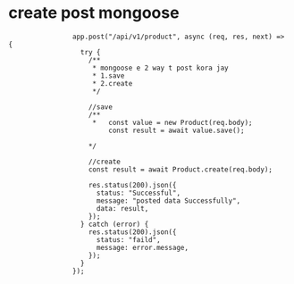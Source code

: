 # create post mongoose

                    app.post("/api/v1/product", async (req, res, next) => {
                      try {
                        /**
                         * mongoose e 2 way t post kora jay
                         * 1.save
                         * 2.create
                         */

                        //save
                        /**
                         *   const value = new Product(req.body);
                             const result = await value.save();

                        */

                        //create
                        const result = await Product.create(req.body);

                        res.status(200).json({
                          status: "Successful",
                          message: "posted data Successfully",
                          data: result,
                        });
                      } catch (error) {
                        res.status(200).json({
                          status: "faild",
                          message: error.message,
                        });
                      }
                    });
